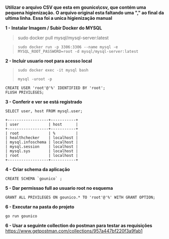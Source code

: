 
**Utilizar o arquivo CSV que esta em gounico\csv, que contém uma pequena higienização.**
**O arquivo original esta faltando uma "," ao final da ultima linha. Essa foi a unica higienização manual**


**1 - Instalar Imagem / Subir Docker do MYSQL**

>   sudo docker pull mysql/mysql-server:latest

>     sudo docker run -p 3306:3306 --name mysql -e MYSQL_ROOT_PASSWORD=root -d mysql/mysql-server:latest

**2 - Incluir usuario root para acesso local**
>     sudo docker exec -it mysql bash
>
>     mysql -uroot -p


    CREATE USER 'root'@'%' IDENTIFIED BY 'root';  
    FLUSH PRIVILEGES;  

**3 - Conferir e ver se está registrado**


    SELECT user, host FROM mysql.user;  

    +------------------+-----------+  
    | user             | host      |  
    +------------------+-----------+  
    | root             | %         |  
    | healthchecker    | localhost |  
    | mysql.infoschema | localhost |  
    | mysql.session    | localhost |  
    | mysql.sys        | localhost |  
    | root             | localhost |  
    +------------------+-----------+  


**4 - Criar schema da aplicação**


    CREATE SCHEMA `gounico` ;  


**5 - Dar permissao full ao usuario root no esquema**

    GRANT ALL PRIVILEGES ON gounico.* TO 'root'@'%' WITH GRANT OPTION;

**6 - Executar na pasta do projeto**

    go run gounico

**6 - Usar a seguinte collection do postman para testar as requisições**  
https://www.getpostman.com/collections/957a447bf220f3a9fab1